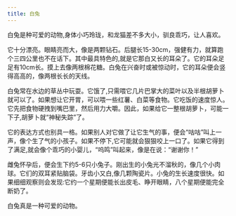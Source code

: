 ```yaml
---
title: 白兔
---
```

<!-- wp:paragraph -->
<p>白兔是种可爱的动物,身体小巧玲珑，和龙猫差不多大小，驯良乖巧，让人喜欢。</p>
<!-- /wp:paragraph -->

<!-- wp:paragraph -->
<p>它十分漂亮。眼睛亮而大，像是两颗钻石。后腿长15-30cm，强健有力，就算跑个三四公里也不在话下。其中最具特色的,就是它那白又长的耳朵了。它的耳朵足足有10cm长。摸上去像两根棉花糖。白兔在兴奋时或被惊动时，它的耳朵便会竖得高高的，像两根长长的天线。</p>
<!-- /wp:paragraph -->

<!-- wp:paragraph -->
<p>白兔常在水边的草丛中玩耍。它饿了,只需喂它几片巴掌大的菜叶以及半根胡萝卜就可以了。如果想让它开胃，可以喂一些红薯、白菜等食物。它吃饭的速度惊人。它先把食物硬拽到嘴巴里，然后用力大嚼。因此，如果给它一整根胡萝卜，可能一下子,胡萝卜就“神秘失踪”了。</p>
<!-- /wp:paragraph -->

<!-- wp:paragraph -->
<p>它的表达方式也别具一格。如果别人对它做了让它生气的事，便会“咕咕”叫上一声，像个生了气的小孩子。如果不停下,它可能就会狠狠咬上一口了。如果它得到了满足,就会像个乖巧的小婴儿，“呜鸣”叫起来，像是在说：“谢谢你！”</p>
<!-- /wp:paragraph -->

<!-- wp:paragraph -->
<p>雌兔怀孕后，便会生下约5-6只小兔子。刚出生的小兔光不溜秋的，像几个小肉球。它们的双耳紧贴脑袋。牙齿小又白,像几颗陶瓷片。小兔的生长速度很快。如果细细观察则会发现:它约一个星期便能长出皮毛、睁开眼睛，八个星期便能完全断奶了。</p>
<!-- /wp:paragraph -->

<!-- wp:paragraph -->
<p>白兔真是一种可爱的动物。</p>
<!-- /wp:paragraph -->

